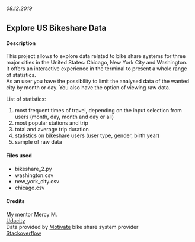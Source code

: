 ###### 08.12.2019

## Explore US Bikeshare Data

#### Description
This project allows to explore data related to bike share systems for three major cities in the United States: Chicago, New York City and Washington.<br/>
It offers an interactive experience in the terminal to present a whole range of statistics.<br/>
As an user you have the possibility to limit the analysed data of the wanted city by month or day. You also have the option of viewing raw data.

List of statistics:<br/>
1. most frequent times of travel, depending on the input selection from users (month, day, month and day or all)
2. most popular stations and trip
3. total and average trip duration
4. statistics on bikeshare users (user type, gender, birth year)
5. sample of raw data

#### Files used
* bikeshare_2.py
* washington.csv
* new_york_city.csv
* chicago.csv

#### Credits
My mentor Mercy M. <br/>
[Udacity](https://www.udacity.com)<br/>
Data provided by [Motivate](https://www.motivateco.com/) bike share system provider<br/>
[Stackoverflow](https://stackoverflow.com/)
